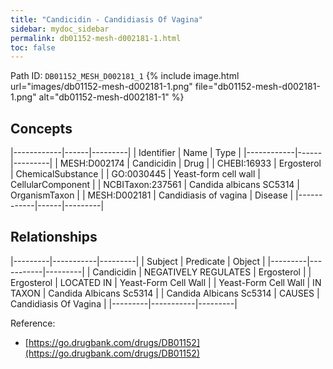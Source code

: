 ```yaml
---
title: "Candicidin - Candidiasis Of Vagina"
sidebar: mydoc_sidebar
permalink: db01152-mesh-d002181-1.html
toc: false 
---
```



Path ID: `DB01152_MESH_D002181_1`
{% include image.html url="images/db01152-mesh-d002181-1.png" file="db01152-mesh-d002181-1.png" alt="db01152-mesh-d002181-1" %}

## Concepts

|------------|------|---------|
| Identifier | Name | Type    |
|------------|------|---------|
| MESH:D002174 | Candicidin | Drug |
| CHEBI:16933 | Ergosterol | ChemicalSubstance |
| GO:0030445 | Yeast-form cell wall | CellularComponent |
| NCBITaxon:237561 | Candida albicans SC5314 | OrganismTaxon |
| MESH:D002181 | Candidiasis of vagina | Disease |
|------------|------|---------|

## Relationships

|---------|-----------|---------|
| Subject | Predicate | Object  |
|---------|-----------|---------|
| Candicidin | NEGATIVELY REGULATES | Ergosterol |
| Ergosterol | LOCATED IN | Yeast-Form Cell Wall |
| Yeast-Form Cell Wall | IN TAXON | Candida Albicans Sc5314 |
| Candida Albicans Sc5314 | CAUSES | Candidiasis Of Vagina |
|---------|-----------|---------|

Reference: 
  - [https://go.drugbank.com/drugs/DB01152](https://go.drugbank.com/drugs/DB01152)
